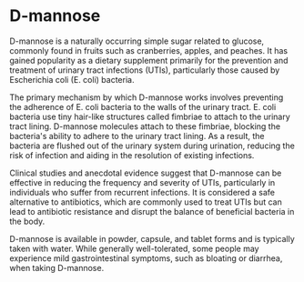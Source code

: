 <!--
source: gpt-40
tags: sugars uti antibacterials supplements
-->

# D-mannose

D-mannose is a naturally occurring simple sugar related to glucose, commonly found in fruits such as cranberries, apples, and peaches. It has gained popularity as a dietary supplement primarily for the prevention and treatment of urinary tract infections (UTIs), particularly those caused by Escherichia coli (E. coli) bacteria.

The primary mechanism by which D-mannose works involves preventing the adherence of E. coli bacteria to the walls of the urinary tract. E. coli bacteria use tiny hair-like structures called fimbriae to attach to the urinary tract lining. D-mannose molecules attach to these fimbriae, blocking the bacteria's ability to adhere to the urinary tract lining. As a result, the bacteria are flushed out of the urinary system during urination, reducing the risk of infection and aiding in the resolution of existing infections.

Clinical studies and anecdotal evidence suggest that D-mannose can be effective in reducing the frequency and severity of UTIs, particularly in individuals who suffer from recurrent infections. It is considered a safe alternative to antibiotics, which are commonly used to treat UTIs but can lead to antibiotic resistance and disrupt the balance of beneficial bacteria in the body.

D-mannose is available in powder, capsule, and tablet forms and is typically taken with water. While generally well-tolerated, some people may experience mild gastrointestinal symptoms, such as bloating or diarrhea, when taking D-mannose.
